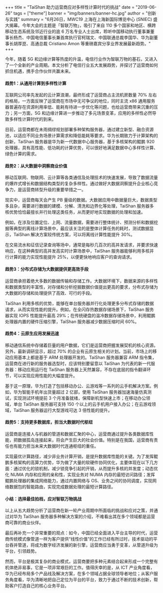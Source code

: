 +++
title = "TaiShan 助力运营商应对多样性计算时代的挑战"
date = "2019-06-26"
tags = ["theme"]
banner = "img/banners/banner-hc.jpg"
author = "创新与实践"
summary = "6月26日，MWC19 上海在上海新国际博览中心 (SNIEC) 盛大揭幕。今年大会的主题是「智联万物」，吸引了来自 110 多个国家和地区、横跨移动生态系统及邻近行业的逾 6 万名专业人士出席，聆听中国移动执行董事兼董事长杨杰、中国电信董事长兼首席执行官柯瑞文、中国联通总裁李国华、华为副董事长胡厚崑、高通总裁 Cristiano Amon 等重磅嘉宾分享业界发展最新趋势。"
+++

今年，随着 5G 和边缘计算等热度的升温，电信行业作为智联万物的基石，又进入了一个全新的产业周期。本文分析了电信行业五大发展趋势，并探讨了运营商如何抓住机遇，携手合作伙伴共赢未来。

#### 趋势1：从通用计算到多样性计算

互联网公司率先发起的云计算浪潮，最终形成了运营商占主流机房数量 70% 左右的格局，一方面反映了运营商在市场中无可争议的地位，同时主流 x86 通用服务器普遍存在资源利用率低、能耗有待进一步优化等问题，也给运营商带来沉重的压力；另一方面，5G 和边缘计算进一步推动了多元场景变革，应用的多样性必然导致多样性计算时代的到来。

目前，运营商都在未雨绸缪规划部署多种架构服务器，通过建立新型、融合资源池，以适应不同业务场景计算需求和降低能耗等要求。华为长期致力于计算架构的创新，TaiShan 服务器是华为新一代数据中心服务器，基于多核架构的鲲鹏 920 处理器，具有高性能、低功耗的计算优势，可以很好地满足数据中心多样性计算、绿色计算的需求。

#### 趋势2：从大数据中洞察商业价值

移动互联网、物联网、云计算等各类通信及处理技术的快速发展，导致了数据流量的爆炸式增长和数据结构类型的复杂多样性。通过做好大数据洞察提升企业核心竞争力，是运营商转型升级的重要举措之一。

现实中，运营商每天会产生 PB 量级的数据。大数据应用中数据量巨大，数据类型多且杂，需要进行数据的建模、分解、清洗和边界化等处理，TaiShan 服务器多核优势恰恰最擅长并行处理这类任务，从而更好地实现数据的处理和加速。

例如，在涉及位置定位、上网、流量数据，需要进行整体统计、预测分析和数据挖掘等典型的离线计算场景中，最应该关注的是整体计算任务的耗时，测试数据显示，TaiShan 解决方案较传统方案，可以将离线计算性能提升 30%。

在交易流水和征信记录查询等场中，通常是每秒几百次的高并发请求，并要求快速响应，在这种典型的高并发高实时计算场景中，TaiShan 服务器能够利用多核并行计算的能力实现性能提升 25%，以便更快地响应客户的查询请求。

#### 趋势3：分布式存储为大数据提供更高效手段

运营商承担着绝大多数的数据传输和存储工作。大数据环境下，数据来源的多样性和数据类型的丰富性，对存储和分析挖掘数据价值提出更高的要求，分布式存储为大数据的存储和处理提供了高效、可行的手段。

TaiShan 利用多核的优势，能够在单台服务器并行化处理更多分布式存储的数据请求，从而实现性能的提升。例如，在全闪存热数据存储场景下，TaiShan 服务器实现 IOPS 性能提升最高 29%；在传统硬盘的温冷数据存储场景中，利用鲲鹏处理器内置的硬件压缩引擎，TaiShan 服务器减少数据压缩时间 60%。

#### 趋势4：云原生应用发展迅速

移动通信系统中存储着巨量的用户数据，它们是运营商把握发展契机的核心资源。另外，最新调研显示，超过 70% 的企业有云原生相关的计划。当前，市场上的移动应用基本上都是基于 ARM 处理器开发的。TaiShan 服务器兼容 ARM 指令集，运营商在进行新的服务器选型时，应该特别要留意以 TaiShan 为代表的新一代服务器：移动应用运行在 TaiShan 服务器上天然兼容，不存在底层的指令翻译环节，可以实现应用性能的大幅度提升。

基于这一原理，华为打造了包括移动办公、云游戏等一系列的云手机解决方案。例如，华为智能手机年出货量超过 2 亿部，使用 TaiShan 服务器加速海量仿真测试，实现测试环境提前 3 个月准备就绪，保障新机型快速上市；在移动办公领域，单台 TaiShan 服务器可支持 150 个以上的云手机用户接入办公；在云游戏领域，TaiShan 服务器运行大型游戏可达 3 倍性能的提升。

#### 趋势5：支持更多数据库，担当大数据时代枢纽

运营商是连接人与机器的管道和数据汇聚的中心，运营商通过提升各类数据库性能，把数据孤岛连接起来，将会产生巨大的社会价值。特别是在我国，运营商有责任也有能力担当未来大数据时代连通枢纽的重任。

实现最优计算路径，减少非业务计算开销，是提升数据库性能的关键。为了发挥鲲鹏多核架构的高算力优势，华为做了大量的软硬件协同优化，主要体现在以下几方面：通过优化的锁机制，减少锁竞争引起的开销，从而提升多核的并发度；动态优化 NUMA 内存和应用的亲和性，实现业务对 NUMA 内存的最短访问路径；发挥鲲鹏处理器的集成网络能力，通过内置网络与 OS、业务之间的协同调度，实现网络数据包的智能路由，实现完成数据处理的最短计算路径。

#### 小结：选择最佳拍档，应对智联万物挑战

以上从五大趋势分析了运营商在新一轮产业周期中所面临的挑战和应对之策，并通过对华为 TaiShan 服务器多种解决方案的介绍，不难看出其在多个领域都是运营商可靠的商业伙伴。

最后再补充一个非常重要的观点：如今，中国已经全面进入平台主导的时代，运营商传统模式像管道一样为客户提供“线性价值”的工作已经有所过时，技术驱动的平台吞并管道，将成为数字经济发展的新引擎，运营商应当勇于变革，从管道升级为平台，引领趋势。

然而，平台是极其复杂的商业模式，运营商要把多种元素结合起来形成一个完整有机体绝非易事，它是一项非常艰巨的工作。值得庆幸的是，从 ICT 产业角度看，华为已经布局多个产品线及解决方案，在多个领域占据全球领导者地位；从客户服务角度看，华为清晰地把自己定位为平台的平台，致力于通过不断的技术创新，帮助客户打造自己的核心业务平台。


